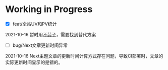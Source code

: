 # Working in Progress

- [x] feat/全站UV和PV统计

2021-10-16 暂时用[不蒜子](http://ibruce.info/2015/04/04/busuanzi/)，需要找到替代方案

- [ ] bug/Next文章更新时间异常

2021-10-16 Next主题文章的更新时间计算方式存在问题，导致CI部署时，文章的实际更新时间显示的是错的。
